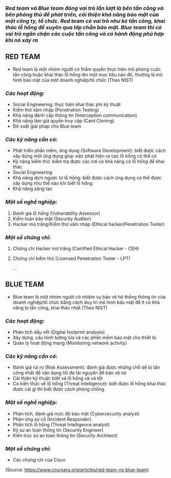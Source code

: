 ### *Red team và Blue team đóng vai trò lần lượt là **bên tấn công** và **bên phòng thủ** để phát triển, cải thiện khả năng bảo mật của một công ty, tổ chức. Red team có vai trò như kẻ tấn công, khai thác lỗ hổng để xuyên qua lớp chắn bảo mật. Blue team thì có vai trò ngăn chặn các cuộc tấn công và có hành động phù hợp khi nó xảy ra*

## **RED TEAM**
- Red team là một nhóm người có thẩm quyền thực hiện mô phỏng cuộc tấn công hoặc khai thác lỗ hổng lên một mục tiêu nào đó, thường là mô hình bảo mật của một doanh nghiệp/tổ chức (Theo NIST)

### *Các hoạt động:*
- Social Engineering: thực hiện khai thác phi kỹ thuật
- Kiểm thử xâm nhập (Penetration Testing)
- Khả năng đánh cắp thông tin (Interception communication)
- Khả năng làm giả quyền truy cập (Card Cloning)
- Đề xuất giải pháp cho Blue team

### *Các kỹ năng cần có:*
- Phát triển phần mềm, ứng dụng (Software Development): biết được cách xây dựng một ứng dụng giúp việc phát hiện ra các lỗ hổng có thể có
- Kỹ năng kiểm thử: kiểm tra được các nơi có khả năng có lỗ hổng để khai thác
- Social Engineering
- Khả năng dịch ngược từ lỗ hổng: biết được cách ứng dụng có thể được xây dựng như thế nào khi biết lỗ hổng
- Khả năng sáng tạo

### *Một số nghề nghiệp:*
1. Đánh giá lỗ hổng (Vulnerability Assessor)
2. Kiểm toán bảo mật (Security Auditor)
3. Hacker mũ trắng/Kiểm thử xâm nhập (Ethical hacker/Penetration Tester)

### *Một số chứng chỉ:*
1. Chứng chỉ Hacker mũ trắng (Certified Ethical Hacker - CEH)
2. Chứng chỉ kiểm thử (Licensed Penetration Tester - LPT)

    ...

## **BLUE TEAM**
- Blue team là một nhóm người có nhiệm vụ bảo vệ hệ thống thông tin của doanh nghiệp/tổ chức bằng cách duy trì mô hình bảo mật để ít có khả năng bị tấn công, khai thác nhất (Theo NIST)

### *Các hoạt động:*
- Phân tích dấu vết (Digital footprint analysis)
- Xây dựng, cấu hình tường lửa và các phần mềm bảo mật cho thiết bị
- Quản lý hoạt động mạng (Monitoring network activity)

### *Các kỹ năng cần có:*
- Đánh giá rủi ro (Risk Assessment): đánh giá được những chỗ dễ bị tấn công nhất để vận dụng tối đa tài nguyên để bảo vệ nó
- Cải thiện kỹ thuật: biết vá lỗ hổng và vá tốt
- Có kiến thức về lỗ hổng (Threat Intelligence): biết được lỗ hổng khai thác được cái gì thì biết được cách phòng chống

### *Một số nghề nghiệp:*
- Phân tích, đánh giá mức độ bảo mật (Cybersecurity analyst)
- Phản ứng sự cố (Incident Responder)
- Phân tích lỗ hổng (Threat Intelligence analyst)
- Kỹ sư an toàn thông tin (Security Engineer)
- Kiến trúc sư an toàn thông tin (Security Architect)

### *Một số chứng chỉ:*
- Các chứng chỉ của Cisco

(Source: https://www.coursera.org/articles/red-team-vs-blue-team)
